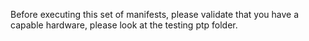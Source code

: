 Before executing this set of manifests, please validate that you have
a capable hardware, please look at the testing ptp folder.
